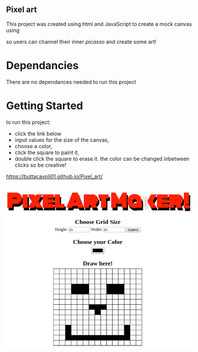 ## Pixel art

This project was created using html and JavaScript to create a mock canvas using <table> 
so users can channel their inner _picasso_ and create some art!
 
# Dependancies
 
There are no dependances needed to run this project

# Getting Started

to run this project:
- click the link below
- input values for the size of the canvas,
- choose a color,
- click the square to paint it,
- double click the square to erase it.
the color can be changed inbetween clicks so be creative!

https://buttacavoli01.github.io/Pixel_art/


![alt text](pAm.png)
